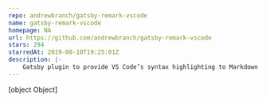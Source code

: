 ```yaml
---
repo: andrewbranch/gatsby-remark-vscode
name: gatsby-remark-vscode
homepage: NA
url: https://github.com/andrewbranch/gatsby-remark-vscode
stars: 294
starredAt: 2019-08-10T19:25:01Z
description: |-
    Gatsby plugin to provide VS Code’s syntax highlighting to Markdown code fences
---
```


[object Object]
